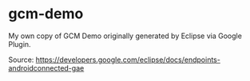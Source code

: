 gcm-demo
========

My own copy of GCM Demo originally generated by Eclipse via Google Plugin.

Source:  https://developers.google.com/eclipse/docs/endpoints-androidconnected-gae
